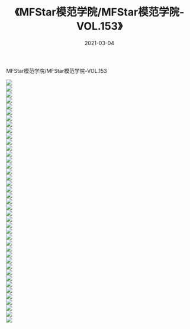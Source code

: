 ﻿---
layout: post
title:  《MFStar模范学院/MFStar模范学院-VOL.153》
date:   2021-03-04
img: http://pic.660000.xyz/1:/网络美图/2021/MFStar模范学院/MFStar模范学院-VOL.153/000.jpg
categories: [美女, 清纯, 唯美]
---

MFStar模范学院/MFStar模范学院-VOL.153

 ![](http://pic.660000.xyz/1:/网络美图/2021/MFStar模范学院/MFStar模范学院-VOL.153/001.jpg) <br>![](http://pic.660000.xyz/1:/网络美图/2021/MFStar模范学院/MFStar模范学院-VOL.153/002.jpg) <br>![](http://pic.660000.xyz/1:/网络美图/2021/MFStar模范学院/MFStar模范学院-VOL.153/003.jpg) <br>![](http://pic.660000.xyz/1:/网络美图/2021/MFStar模范学院/MFStar模范学院-VOL.153/004.jpg) <br>![](http://pic.660000.xyz/1:/网络美图/2021/MFStar模范学院/MFStar模范学院-VOL.153/005.jpg) <br>![](http://pic.660000.xyz/1:/网络美图/2021/MFStar模范学院/MFStar模范学院-VOL.153/006.jpg) <br>![](http://pic.660000.xyz/1:/网络美图/2021/MFStar模范学院/MFStar模范学院-VOL.153/007.jpg) <br>![](http://pic.660000.xyz/1:/网络美图/2021/MFStar模范学院/MFStar模范学院-VOL.153/008.jpg) <br>![](http://pic.660000.xyz/1:/网络美图/2021/MFStar模范学院/MFStar模范学院-VOL.153/009.jpg) <br>![](http://pic.660000.xyz/1:/网络美图/2021/MFStar模范学院/MFStar模范学院-VOL.153/010.jpg) <br>![](http://pic.660000.xyz/1:/网络美图/2021/MFStar模范学院/MFStar模范学院-VOL.153/011.jpg) <br>![](http://pic.660000.xyz/1:/网络美图/2021/MFStar模范学院/MFStar模范学院-VOL.153/012.jpg) <br>![](http://pic.660000.xyz/1:/网络美图/2021/MFStar模范学院/MFStar模范学院-VOL.153/013.jpg) <br>![](http://pic.660000.xyz/1:/网络美图/2021/MFStar模范学院/MFStar模范学院-VOL.153/014.jpg) <br>![](http://pic.660000.xyz/1:/网络美图/2021/MFStar模范学院/MFStar模范学院-VOL.153/015.jpg) <br>![](http://pic.660000.xyz/1:/网络美图/2021/MFStar模范学院/MFStar模范学院-VOL.153/016.jpg) <br>![](http://pic.660000.xyz/1:/网络美图/2021/MFStar模范学院/MFStar模范学院-VOL.153/017.jpg) <br>![](http://pic.660000.xyz/1:/网络美图/2021/MFStar模范学院/MFStar模范学院-VOL.153/018.jpg) <br>![](http://pic.660000.xyz/1:/网络美图/2021/MFStar模范学院/MFStar模范学院-VOL.153/019.jpg) <br>![](http://pic.660000.xyz/1:/网络美图/2021/MFStar模范学院/MFStar模范学院-VOL.153/020.jpg) <br>![](http://pic.660000.xyz/1:/网络美图/2021/MFStar模范学院/MFStar模范学院-VOL.153/021.jpg) <br>![](http://pic.660000.xyz/1:/网络美图/2021/MFStar模范学院/MFStar模范学院-VOL.153/022.jpg) <br>![](http://pic.660000.xyz/1:/网络美图/2021/MFStar模范学院/MFStar模范学院-VOL.153/023.jpg) <br>![](http://pic.660000.xyz/1:/网络美图/2021/MFStar模范学院/MFStar模范学院-VOL.153/024.jpg) <br>![](http://pic.660000.xyz/1:/网络美图/2021/MFStar模范学院/MFStar模范学院-VOL.153/025.jpg) <br>![](http://pic.660000.xyz/1:/网络美图/2021/MFStar模范学院/MFStar模范学院-VOL.153/026.jpg) <br>![](http://pic.660000.xyz/1:/网络美图/2021/MFStar模范学院/MFStar模范学院-VOL.153/027.jpg) <br>![](http://pic.660000.xyz/1:/网络美图/2021/MFStar模范学院/MFStar模范学院-VOL.153/028.jpg) <br>![](http://pic.660000.xyz/1:/网络美图/2021/MFStar模范学院/MFStar模范学院-VOL.153/029.jpg) <br>![](http://pic.660000.xyz/1:/网络美图/2021/MFStar模范学院/MFStar模范学院-VOL.153/030.jpg) <br>![](http://pic.660000.xyz/1:/网络美图/2021/MFStar模范学院/MFStar模范学院-VOL.153/031.jpg) <br>![](http://pic.660000.xyz/1:/网络美图/2021/MFStar模范学院/MFStar模范学院-VOL.153/032.jpg) <br>![](http://pic.660000.xyz/1:/网络美图/2021/MFStar模范学院/MFStar模范学院-VOL.153/033.jpg) <br>![](http://pic.660000.xyz/1:/网络美图/2021/MFStar模范学院/MFStar模范学院-VOL.153/034.jpg) <br>![](http://pic.660000.xyz/1:/网络美图/2021/MFStar模范学院/MFStar模范学院-VOL.153/035.jpg) <br>![](http://pic.660000.xyz/1:/网络美图/2021/MFStar模范学院/MFStar模范学院-VOL.153/036.jpg) <br>![](http://pic.660000.xyz/1:/网络美图/2021/MFStar模范学院/MFStar模范学院-VOL.153/037.jpg) <br>![](http://pic.660000.xyz/1:/网络美图/2021/MFStar模范学院/MFStar模范学院-VOL.153/038.jpg) <br>![](http://pic.660000.xyz/1:/网络美图/2021/MFStar模范学院/MFStar模范学院-VOL.153/039.jpg) <br>![](http://pic.660000.xyz/1:/网络美图/2021/MFStar模范学院/MFStar模范学院-VOL.153/040.jpg) <br>![](http://pic.660000.xyz/1:/网络美图/2021/MFStar模范学院/MFStar模范学院-VOL.153/041.jpg) <br>